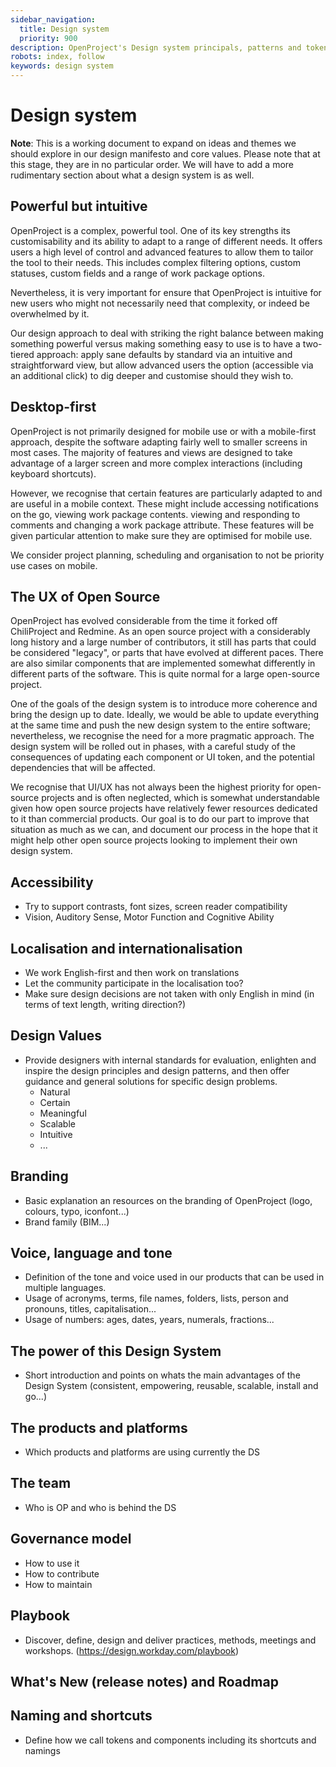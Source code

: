 ```yaml
---
sidebar_navigation:
  title: Design system
  priority: 900
description: OpenProject's Design system principals, patterns and tokens
robots: index, follow
keywords: design system
---
```

# Design system

**Note**: This is a working document to expand on ideas and themes we should explore in our design manifesto and core values. Please note that at this stage, they are in no particular order. We will have to add a more rudimentary section about what a design system is as well.

## Powerful but intuitive

OpenProject is a complex, powerful tool. One of its key strengths its customisability and its ability to adapt to a range of different needs. It offers users a high level of control and advanced features to allow them to tailor the tool to their needs. This includes complex filtering options, custom statuses, custom fields and a range of work package options.

Nevertheless, it is very important for ensure that OpenProject is intuitive for new users who might not necessarily need that complexity, or indeed be overwhelmed by it.

Our design approach to deal with striking the right balance between making something powerful versus making something easy to use is to have a two-tiered approach: apply sane defaults by standard via an intuitive and straightforward view, but allow advanced users the option (accessible via an additional click) to dig deeper and customise should they wish to.

## Desktop-first

OpenProject is not primarily designed for mobile use or with a mobile-first approach, despite the software adapting fairly well to smaller screens in most cases. The majority of features and views are designed to take advantage of a larger screen and more complex interactions (including keyboard shortcuts).

However, we recognise that certain features are particularly adapted to and are useful in a mobile context. These might include accessing notifications on the go, viewing work package contents. viewing and responding to comments and changing a work package attribute. These features will be given particular attention to make sure they are optimised for mobile use.

We consider project planning, scheduling and organisation to not be priority use cases on mobile.

## The UX of Open Source

OpenProject has evolved considerable from the time it forked off ChiliProject and Redmine. As an open source project with a considerably long history and a large number of contributors, it still has parts that could be considered &quot;legacy&quot;, or parts that have evolved at different paces. There are also similar components that are implemented somewhat differently in different parts of the software. This is quite normal for a large open-source project.

One of the goals of the design system is to introduce more coherence and bring the design up to date. Ideally, we would be able to update everything at the same time and push the new design system to the entire software; nevertheless, we recognise the need for a more pragmatic approach. The design system will be rolled out in phases, with a careful study of the consequences of updating each component or UI token, and the potential dependencies that will be affected.

We recognise that UI/UX has not always been the highest priority for open-source projects and is often neglected, which is somewhat understandable given how open source projects have relatively fewer resources dedicated to it than commercial products. Our goal is to do our part to improve that situation as much as we can, and document our process in the hope that it might help other open source projects looking to implement their own design system.

## Accessibility

*   Try to support contrasts, font sizes, screen reader compatibility
*   Vision, Auditory Sense, Motor Function and Cognitive Ability

## Localisation and internationalisation

*   We work English-first and then work on translations
*   Let the community participate in the localisation too?
*   Make sure design decisions are not taken with only English in mind (in terms of text length, writing direction?)

## Design Values

*   Provide designers with internal standards for evaluation, enlighten and inspire the design principles and design patterns, and then offer guidance and general solutions for specific design problems.
    *   Natural
    *   Certain
    *   Meaningful
    *   Scalable
    *   Intuitive
    *   ...

## **Branding**

*   Basic explanation an resources on the branding of OpenProject (logo, colours, typo, iconfont...)
*   Brand family (BIM...)

## Voice, language and tone

*   Definition of the tone and voice used in our products that can be used in multiple languages.
*   Usage of acronyms, terms, file names, folders, lists, person and pronouns, titles, capitalisation...
*   Usage of numbers: ages, dates, years, numerals, fractions...

## **The power of this Design System**

*   Short introduction and points on whats the main advantages of the Design System (consistent, empowering, reusable, scalable, install and go...)

## The products and platforms

*   Which products and platforms are using currently the DS

## The team

*   Who is OP and who is behind the DS

## Governance model

*   How to use it
*   How to contribute
*   How to maintain

## Playbook

*   Discover, define, design and deliver practices, methods, meetings and workshops. (https://design.workday.com/playbook)

## What&#39;s New (release notes) and Roadmap

## Naming and shortcuts

*   Define how we call tokens and components including its shortcuts and namings
